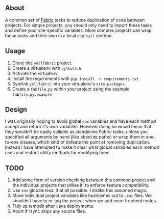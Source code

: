 ## About

A common set of [Fabric](http://fabfile.org) tasks to reduce duplication of code between projects. For simple projects, you should only need to import these tasks and define your site-specific variables. More complex projects can wrap these tasks and their own in a local `deploy()` method.

## Usage

1. Clone this `yellfabric` project.
1. Create a virtualenv with `python2.6`
1. Activate the virtualenv.
1. Install the requirements with `pip install -r requirements.txt`
1. Symlink `yellfabric` into your virtualenv's `site-packages`.
1. Create a `fabfile.py` within your project using the example `fabfile.py.example`

## Design

I was originally hoping to avoid global `env` variables and have each method accept and return it's own variables. However doing so would mean that they wouldn't be easily callable as standalone Fabric tasks, unless you specified all arguments by hand (like absolute paths) or wrap them in one-to-one classes, which kind of defeats the point of removing duplication. Instead I have attempted to make it clear what global variables each method uses and restrict utility methods for modifying them.

## TODO

1. Add some form of version checking between this common project and the individual projects that utilise it, to enforce feature compatibility.
1. Use `env` globals less. If at all possible. I dislike this assumed magic.
1. Move individual project variables like hostnames out to `.ini` files. We shouldn't have to re-tag the project when we add more frontend nodes.
1. Tidy up tempdir after Java deployments.
1. Abort if rsync skips any source files.
